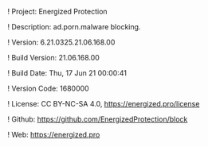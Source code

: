 ! Project: Energized Protection

! Description: ad.porn.malware blocking.

! Version: 6.21.0325.21.06.168.00

! Build Version: 21.06.168.00

! Build Date: Thu, 17 Jun 21 00:00:41

! Version Code: 1680000

! License: CC BY-NC-SA 4.0, https://energized.pro/license

! Github: https://github.com/EnergizedProtection/block

! Web: https://energized.pro
